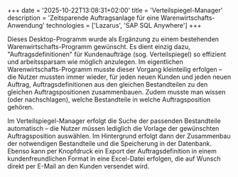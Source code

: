 +++
date = '2025-10-22T13:08:31+02:00'
title = 'Verteilspiegel-Manager'
description = 'Zeitsparende Auftragsanlage für eine Warenwirtschafts-Anwendung'
technologies = ['Lazarus', 'SAP SQL Anywhere']
+++

Dieses Desktop-Programm wurde als Ergänzung zu einem bestehenden Warenwirtschafts-Programm gewünscht. Es dient einzig dazu, "Auftragsdefinitionen" für Kundenaufträge (sog. Verteilspiegel) so effizient und arbeitssparsam wie möglich anzulegen. Im eigentlichen Warenwirtschafts-Programm musste dieser Vorgang kleinteilig erfolgen – die Nutzer mussten immer wieder, für jeden neuen Kunden und jeden neuen Auftrag, Auftragsdefinitionen aus den gleichen Bestandteilen zu den gleichen Auftragspositionen zusammenbauen. Zudem musste man wissen (oder nachschlagen), welche Bestandteile in welche Auftragsposition gehören.

Im Verteilspiegel-Manager erfolgt die Suche der passenden Bestandteile automatisch – die Nutzer müssen lediglich die Vorlage der gewünschten Auftragsposition auswählen. Im Hintergrund erfolgt dann der Zusammenbau der notwendigen Bestandteile und die Speicherung in der Datenbank. Ebenso kann per Knopfdruck ein Export der Auftragsdefinition in einem kundenfreundlichen Format in eine Excel-Datei erfolgen, die auf Wunsch direkt per E-Mail an den Kunden versendet wird.
